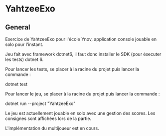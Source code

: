 YahtzeeExo
===================

## General 

Exercice de YahtzeeExo pour l'école Ynov, application console jouable en solo pour l'instant.

Jeu fait avec framework dotnet6, il faut donc installer le SDK (pour éxecuter les tests) dotnet 6.

Pour lancer les tests, se placer à la racine du projet puis lancer la commande :

dotnet test

Pour lancer le jeu, se placer à la racine du projet puis lancer la commande : 

dotnet run --project "YahtzeeExo"


Le jeu est actuellement jouable en solo avec une gestion des scores. Les consignes sont affichées lors de la partie.

L'implémentation du multijoueur est en cours.